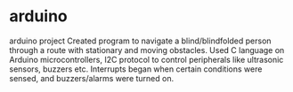 # arduino
arduino project
Created program to navigate a blind/blindfolded person through a route with stationary and moving obstacles. Used C language on Arduino microcontrollers, I2C protocol to control peripherals like ultrasonic sensors, buzzers etc. Interrupts began when certain conditions were sensed, and buzzers/alarms were turned on.                                                                        
